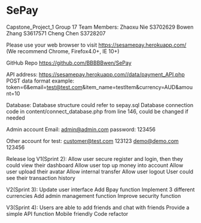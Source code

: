 # SePay
Capstone_Project_1
Group 17
Team Members:
Zhaoxu Nie S3702629
Bowen Zhang S3617571
Cheng Chen S3728207


Please use your web browser to visit
https://sesamepay.herokuapp.com/
(We recommend Chrome, Firefox4.0+, IE 10+)


GitHub Repo
https://github.com/BBBBBwen/SePay


API address:
https://sesamepay.herokuapp.com//data/payment_API.php
POST data format example:
token=6&email=test@test.com&item_name=testItem&currency=AUD&amount=10

Database:
Database structure could refer to sepay.sql
Database connection code in content/connect_database.php from line 146, could be changed if needed


Admin account
Email: admin@admin.com
password: 123456


Other account for test:
customer@test.com  123123
demo@demo.com      123456

Release log
V1(Sprint 2):
Allow user secure register and login, then they could view their dashboard
Allow user top up money into account
Allow user upload their avatar
Allow internal transfer
Allow user logout
User could see their transaction history

V2(Sprint 3):
Update user interface
Add Bpay function
Implement 3 different currencies 
Add admin management function
Improve security function

V3(Sprint 4):
Users are able to add friends and chat with friends
Provide a simple API function
Mobile friendly
Code refactor

